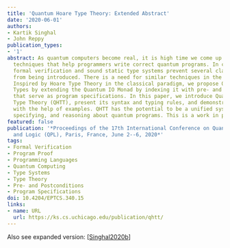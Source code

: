 ```yaml
---
title: 'Quantum Hoare Type Theory: Extended Abstract'
date: '2020-06-01'
authors:
- Kartik Singhal
- John Reppy
publication_types:
- '1'
abstract: As quantum computers become real, it is high time we come up with effective
  techniques that help programmers write correct quantum programs. In classical computing,
  formal verification and sound static type systems prevent several classes of bugs
  from being introduced. There is a need for similar techniques in the quantum regime.
  Inspired by Hoare Type Theory in the classical paradigm, we propose Quantum Hoare
  Types by extending the Quantum IO Monad by indexing it with pre- and post-conditions
  that serve as program specifications. In this paper, we introduce Quantum Hoare
  Type Theory (QHTT), present its syntax and typing rules, and demonstrate its effectiveness
  with the help of examples. QHTT has the potential to be a unified system for programming,
  specifying, and reasoning about quantum programs. This is a work in progress.
featured: false
publication: '*Proceedings of the 17th International Conference on Quantum Physics
  and Logic (QPL), Paris, France, June 2--6, 2020*'
tags:
- Formal Verification
- Program Proof
- Programming Languages
- Quantum Computing
- Type Systems
- Type Theory
- Pre- and Postconditions
- Program Specifications
doi: 10.4204/EPTCS.340.15
links:
- name: URL
  url: https://ks.cs.uchicago.edu/publication/qhtt/
---
```

Also see expanded version: [[Singhal2020b](../Singhal2020b)]